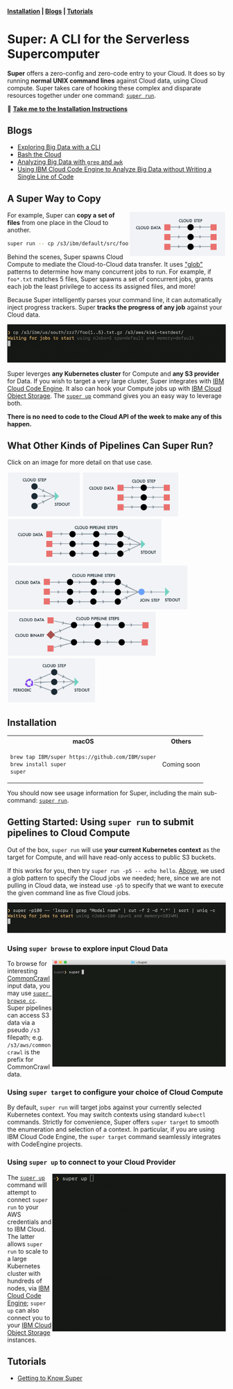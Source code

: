 #### [Installation](#installation) | [Blogs](#blogs) | [Tutorials](#tutorials)

# Super: A CLI for the Serverless Supercomputer

**Super** offers a zero-config and zero-code entry to your Cloud. It
does so by running **normal UNIX command lines** against Cloud data,
using Cloud compute. Super takes care of hooking these complex and
disparate resources together under one command: [`super
run`](docs/commands/super-run.md).

:rocket: **[Take me to the Installation Instructions](#installation)**

## Blogs

- [Exploring Big Data with a CLI](https://medium.com/the-graphical-terminal/exploring-big-data-with-a-cli-59af31d38756)
- [Bash the Cloud](https://medium.com/cloud-computer/bash-the-cloud-3d476b7e4d7c)
- [Analyzing Big Data with `grep` and `awk`](https://medium.com/cloud-computer/analyzing-big-data-with-grep-and-awk-c07d362b6ab8)
- [Using IBM Cloud Code Engine to Analyze Big Data without Writing a Single Line of Code](https://medium.com/cloud-computer/using-ibm-cloud-code-engine-to-analyze-big-data-without-writing-a-single-line-of-code-12e46a24471c)

<a name="super-copy">

## A Super Way to Copy

[<img align="right" src="docs/examples/images/runvis2.png"
height="104">](docs/examples/example2.md)

For example, Super can **copy a set of files** from one place in the
Cloud to another.

```sh
super run -- cp /s3/ibm/default/src/foo*.txt /s3/aws/dst
```

Behind the scenes, Super spawns Cloud Compute to mediate the
Cloud-to-Cloud data transfer. It uses
["glob"](https://en.wikipedia.org/wiki/Glob_(programming)) patterns to
determine how many concurrent jobs to run. For example, if `foo*.txt`
matches 5 files, Super spawns a set of concurrent jobs, grants each
job the least privilege to access its assigned files, and more!

Because Super intelligently parses your command line, it can
automatically inject progress trackers. Super **tracks the progress of
any job** against your Cloud data.

<img title="Super can copy
your Cloud data rapidly, across providers or regions within the Cloud"
alt="Animated GIF of super copy"
src="docs/blogs/1-Super-Overview/super-cp-5-with-progress.gif">

Super leverges **any Kubernetes cluster** for Compute and **any S3
provider** for Data. If you wish to target a very large cluster, Super
integrates with [IBM Cloud Code
Engine](https://www.ibm.com/cloud/code-engine). It also can hook your
Compute jobs up with [IBM Cloud Object
Storage](https://www.ibm.com/cloud/object-storage). The [`super
up`](docs/commands/super-up.md) command gives you an easy way to
leverage both.

**There is no need to code to the Cloud API of the week to make any of
this happen.**

## What Other Kinds of Pipelines Can Super Run?

Click on an image for more detail on that use case.

[<img src="docs/examples/images/runvis1.png" height="104">](docs/examples/example1.md)
[<img src="docs/examples/images/runvis2.png" height="104">](docs/examples/example2.md)
[<img src="docs/examples/images/runvis3.png" height="104">](docs/examples/example3.md)
[<img src="docs/examples/images/runvis4.png" height="104">](docs/examples/example4.md)
[<img src="docs/examples/images/runvis5.png" height="104">](docs/examples/example5.md)
[<img src="docs/examples/images/runvis6.png" height="104">](docs/examples/example6.md)

## Installation

<!--[macOS Intel](https://github.com/IBM/super/releases/latest/download/Super-darwin-x64.tar.bz2) **|** [macOS Apple Silicon](https://github.com/IBM/super/releases/latest/download/Super-darwin-arm64.tar.bz2)-->

<table>
  <tr><th>macOS</th><th>Others</th></tr>
  <tr>
    <td>

```sh
brew tap IBM/super https://github.com/IBM/super
brew install super
super
```

</td>
<td>
Coming soon
</td>
  </tr>
</table>
        
You should now see usage information for Super, including the main
sub-command: [`super run`](docs/commands/super-run.md).

## Getting Started: Using `super run` to submit pipelines to Cloud Compute

Out of the box, `super run` will use **your current Kubernetes
context** as the target for Compute, and will have read-only access to
public S3 buckets. 

If this works for you, then try `super run -p5 -- echo
hello`. [Above](#super-copy), we used a glob pattern to specify the
Cloud jobs we needed; here, since we are not pulling in Cloud data, we
instead use `-p5` to specify that we want to execute the given command
line as five Cloud jobs.

<img title="Super takes a normal UNIX command line, and runs it in parallel, in the Cloud" alt="Super auto-scales normal UNIX command lines" src="docs/blogs/1-Super-Overview/super-lscpu-100-with-progress.gif">

### Using `super browse` to explore input Cloud Data

<img align="right" src="docs/tutorial/basics/commoncrawling.gif" width="400">

To browse for interesting [CommonCrawl](https://commoncrawl.org/)
input data, you may use [`super browse
cc`](docs/tutorial/basics/super-browse.md). Super pipelines can access
S3 data via a pseudo `/s3` filepath; e.g. `/s3/aws/commoncrawl` is the
prefix for CommonCrawl data.

### Using `super target` to configure your choice of Cloud Compute

By default, `super run` will target jobs against your currently
selected Kubernetes context. You may switch contexts using standard
`kubectl` commands. Strictly for convenience, Super offers `super
target` to smooth the enumeration and selection of a context. In
particular, if you are using IBM Cloud Code Engine, the `super target`
command seamlessly integrates with CodeEngine projects.

### Using `super up` to connect to your Cloud Provider

<img title="The super up command helps you with prerequisites" alt="The super up command helps you with prerequisites" src="docs/commands/super-up.gif" align="right" width="400">

The [`super up`](docs/commands/super-up.md) command will attempt to
connect `super run` to your AWS credentials and to IBM Cloud. The
latter allows `super run` to scale to a large Kubernetes cluster with
hundreds of nodes, via [IBM Cloud Code
Engine](https://www.ibm.com/cloud/code-engine); `super up` can also
connect you to your [IBM Cloud Object
Storage](https://www.ibm.com/cloud/object-storage) instances.

## Tutorials

- [Getting to Know Super](docs/tutorial/basics/#readme)
